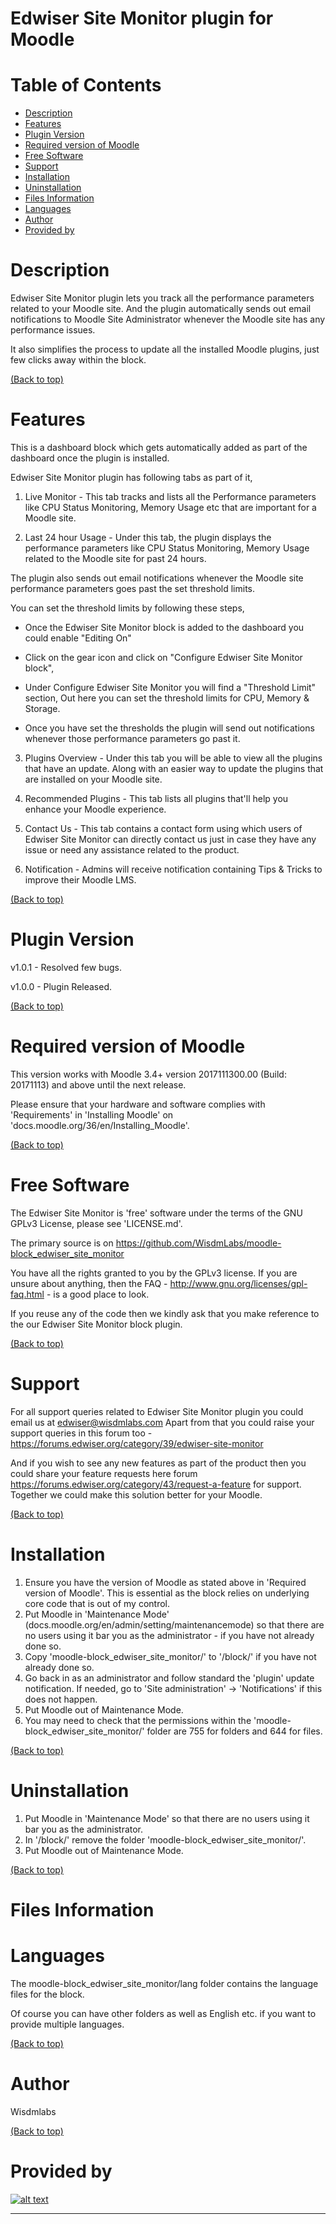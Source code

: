 Edwiser Site Monitor plugin for Moodle
==============================================

# Table of Contents

- [Description](#description)
- [Features](#features)
- [Plugin Version](#plugin-version)
- [Required version of Moodle](#required-version-of-moodle)
- [Free Software](#free-software)
- [Support](#support)
- [Installation](#installation)
- [Uninstallation](#uninstallation)
- [Files Information](#files-information)
- [Languages](#languages)
- [Author](#author)
- [Provided by](#provided-by)

# Description

Edwiser Site Monitor plugin lets you track all the performance parameters related to your Moodle site. And the plugin automatically sends out email notifications to Moodle Site Administrator whenever the Moodle site has any performance issues. 

It also simplifies the process to update all the installed Moodle plugins, just few clicks away within the block.

[(Back to top)](#table-of-contents)

# Features

This is a dashboard block which gets automatically added as part of the dashboard once the plugin is installed.

Edwiser Site Monitor plugin has following tabs as part of it,

1) Live Monitor -
This tab tracks and lists all the Performance parameters like CPU Status Monitoring, Memory Usage etc that are important for a Moodle site.

2) Last 24 hour Usage -
Under this tab, the plugin displays the performance parameters like CPU Status Monitoring, Memory Usage related to the Moodle site for past 24 hours.

The plugin also sends out email notifications whenever the Moodle site performance parameters goes past the set threshold limits.

You can set the threshold limits by following these steps,

* Once the Edwiser Site Monitor block is added to the dashboard you could enable "Editing On"

* Click on the gear icon and click on "Configure Edwiser Site Monitor block",

* Under Configure Edwiser Site Monitor you will find a "Threshold Limit" section,
Out here you can set the threshold limits for CPU, Memory & Storage.

* Once you have set the thresholds the plugin will send out notifications whenever those performance parameters go past it.

3) Plugins Overview - 
Under this tab you will be able to view all the plugins that have an update. Along with an easier way to update the plugins that are installed on your Moodle site.
   
4) Recommended Plugins -
 This tab lists all plugins that'll help you enhance your Moodle experience.

5) Contact Us -
This tab contains a contact form using which users of Edwiser Site Monitor can directly contact us just in case they have any issue or need any assistance related to the product.

6) Notification -
Admins will receive notification containing Tips & Tricks to improve their Moodle LMS.

[(Back to top)](#table-of-contents)

# Plugin Version

v1.0.1 - Resolved few bugs.

v1.0.0 - Plugin Released. 

[(Back to top)](#table-of-contents)

# Required version of Moodle

This version works with Moodle 3.4+ version 2017111300.00 (Build: 20171113) and above until the next release.

Please ensure that your hardware and software complies with 'Requirements' in 'Installing Moodle' on
'docs.moodle.org/36/en/Installing_Moodle'.

[(Back to top)](#table-of-contents)

# Free Software

The Edwiser Site Monitor is 'free' software under the terms of the GNU GPLv3 License, please see 'LICENSE.md'.

The primary source is on https://github.com/WisdmLabs/moodle-block_edwiser_site_monitor

You have all the rights granted to you by the GPLv3 license.  If you are unsure about anything, then the
FAQ - http://www.gnu.org/licenses/gpl-faq.html - is a good place to look.

If you reuse any of the code then we kindly ask that you make reference to the our Edwiser Site Monitor block plugin.

[(Back to top)](#table-of-contents)

# Support

For all support queries related to Edwiser Site Monitor plugin you could email us at edwiser@wisdmlabs.com
Apart from that you could raise your support queries in this forum too - https://forums.edwiser.org/category/39/edwiser-site-monitor
 
And if you wish to see any new features as part of the product then you could share your feature requests here 
forum https://forums.edwiser.org/category/43/request-a-feature for support. 
Together we could make this solution better for your Moodle.

[(Back to top)](#table-of-contents)

# Installation

1. Ensure you have the version of Moodle as stated above in 'Required version of Moodle'.  This is essential as the
   block relies on underlying core code that is out of my control.
2. Put Moodle in 'Maintenance Mode' (docs.moodle.org/en/admin/setting/maintenancemode) so that there are no
   users using it bar you as the administrator - if you have not already done so.
3. Copy 'moodle-block_edwiser_site_monitor/' to '/block/' if you have not already done so.
4. Go back in as an administrator and follow standard the 'plugin' update notification.  If needed, go to 'Site administration' -> 'Notifications' if this does not happen.
5. Put Moodle out of Maintenance Mode.
6. You may need to check that the permissions within the 'moodle-block_edwiser_site_monitor/' folder are 755 for folders and 644 for files.

[(Back to top)](#table-of-contents)

# Uninstallation

1. Put Moodle in 'Maintenance Mode' so that there are no users using it bar you as the administrator.
2. In '/block/' remove the folder 'moodle-block_edwiser_site_monitor/'.
3. Put Moodle out of Maintenance Mode.

[(Back to top)](#table-of-contents)

# Files Information

# Languages

The moodle-block_edwiser_site_monitor/lang folder contains the language files for the block.

Of course you can have other folders as well as English etc. if you want to
provide multiple languages.

[(Back to top)](#table-of-contents)

# Author

Wisdmlabs

[(Back to top)](#table-of-contents)

# Provided by

[![alt text](https://github.com/WisdmLabs/moodle-block_edwiser_site_monitor/blob/master/pix/edwiser-logo.png)](https://edwiser.org)

-----------------------------

